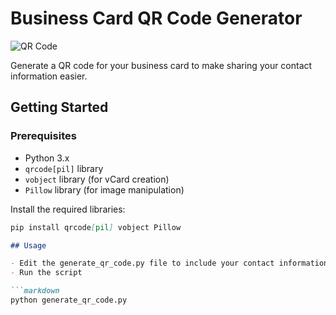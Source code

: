 # Business Card QR Code Generator

![QR Code](link-to-your-qr-code-image.png)

Generate a QR code for your business card to make sharing your contact information easier.

## Getting Started

### Prerequisites

- Python 3.x
- `qrcode[pil]` library
- `vobject` library (for vCard creation)
- `Pillow` library (for image manipulation)

Install the required libraries:

```markdown
pip install qrcode[pil] vobject Pillow

## Usage

- Edit the generate_qr_code.py file to include your contact information.
- Run the script

```markdown
python generate_qr_code.py